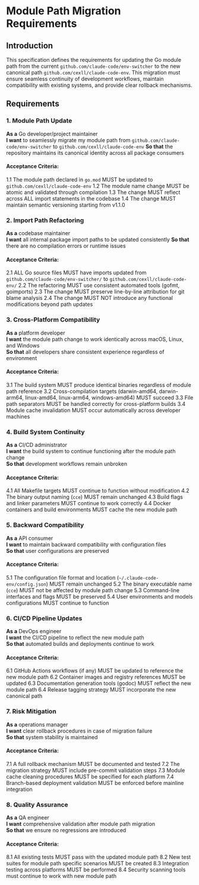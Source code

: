 # Module Path Migration Requirements

## Introduction
This specification defines the requirements for updating the Go module path from the current `github.com/claude-code/env-switcher` to the new canonical path `github.com/cexll/claude-code-env`. This migration must ensure seamless continuity of development workflows, maintain compatibility with existing systems, and provide clear rollback mechanisms.

## Requirements

### 1. Module Path Update
**As a** Go developer/project maintainer  
**I want** to seamlessly migrate my module path from `github.com/claude-code/env-switcher` to `github.com/cexll/claude-code-env`
**So that** the repository maintains its canonical identity across all package consumers

#### Acceptance Criteria:
1.1 The module path declared in `go.mod` MUST be updated to `github.com/cexll/claude-code-env`
1.2 The module name change MUST be atomic and validated through compilation
1.3 The change MUST reflect across ALL import statements in the codebase
1.4 The change MUST maintain semantic versioning starting from v1.1.0

### 2. Import Path Refactoring
**As a** codebase maintainer  
**I want** all internal package import paths to be updated consistently
**So that** there are no compilation errors or runtime issues

#### Acceptance Criteria:
2.1 ALL Go source files MUST have imports updated from `github.com/claude-code/env-switcher/` to `github.com/cexll/claude-code-env/`
2.2 The refactoring MUST use consistent automated tools (gofmt, goimports)
2.3 The change MUST preserve line-by-line attribution for git blame analysis
2.4 The change MUST NOT introduce any functional modifications beyond path updates

### 3. Cross-Platform Compatibility
**As a** platform developer  
**I want** the module path change to work identically across macOS, Linux, and Windows  
**So that** all developers share consistent experience regardless of environment

#### Acceptance Criteria:
3.1 The build system MUST produce identical binaries regardless of module path reference
3.2 Cross-compilation targets (darwin-amd64, darwin-arm64, linux-amd64, linux-arm64, windows-amd64) MUST succeed
3.3 File path separators MUST be handled correctly for cross-platform builds
3.4 Module cache invalidation MUST occur automatically across developer machines

### 4. Build System Continuity
**As a** CI/CD administrator  
**I want** the build system to continue functioning after the module path change  
**So that** development workflows remain unbroken

#### Acceptance Criteria:
4.1 All Makefile targets MUST continue to function without modification
4.2 The binary output naming (`cce`) MUST remain unchanged
4.3 Build flags and linker parameters MUST continue to work correctly
4.4 Docker containers and build environments MUST cache the new module path

### 5. Backward Compatibility
**As a** API consumer  
**I want** to maintain backward compatibility with configuration files  
**So that** user configurations are preserved

#### Acceptance Criteria:
5.1 The configuration file format and location (`~/.claude-code-env/config.json`) MUST remain unchanged
5.2 The binary executable name (`cce`) MUST not be affected by module path change
5.3 Command-line interfaces and flags MUST be preserved
5.4 User environments and models configurations MUST continue to function

### 6. CI/CD Pipeline Updates
**As a** DevOps engineer  
**I want** the CI/CD pipeline to reflect the new module path  
**So that** automated builds and deployments continue to work

#### Acceptance Criteria:
6.1 GitHub Actions workflows (if any) MUST be updated to reference the new module path
6.2 Container images and registry references MUST be updated
6.3 Documentation generation tools (godoc) MUST reflect the new module path
6.4 Release tagging strategy MUST incorporate the new canonical path

### 7. Risk Mitigation
**As a** operations manager  
**I want** clear rollback procedures in case of migration failure  
**So that** system stability is maintained

#### Acceptance Criteria:
7.1 A full rollback mechanism MUST be documented and tested
7.2 The migration strategy MUST include pre-commit validation steps
7.3 Module cache cleaning procedures MUST be specified for each platform
7.4 Branch-based deployment validation MUST be enforced before mainline integration

### 8. Quality Assurance
**As a** QA engineer  
**I want** comprehensive validation after module path migration  
**So that** we ensure no regressions are introduced

#### Acceptance Criteria:
8.1 All existing tests MUST pass with the updated module path
8.2 New test suites for module path specific scenarios MUST be created
8.3 Integration testing across platforms MUST be performed
8.4 Security scanning tools must continue to work with new module path